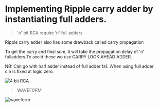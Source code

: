 <h1>Implementing Ripple carry adder by instantiating full adders.</h1>

>'n' bit RCA require 'n' full adders

Ripple carry adder also has some drawback called carry propagation

 To get the carry and final sum, it will take the propagation
 delay of 'n' fulladders.To avoid these we use CARRY LOOK AHEAD ADDER.
 
 NB: Can go with half adder instead of full adder fa1.
     When using full adder cin is fixed at logic zero.

![4 bit RCA](https://user-images.githubusercontent.com/123290522/229582767-abd77251-a1c6-48fa-968a-f2c1f220d458.png)

>WAVEFORM


![waveform](https://user-images.githubusercontent.com/123290522/230439984-9439cb3b-c2cd-4391-af6a-362f2267af84.png)
